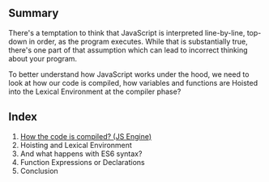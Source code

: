 ## Summary

There's a temptation to think that JavaScript is interpreted line-by-line, top-down in order, as the program executes. While that is substantially true, there's one part of that assumption which can lead to incorrect thinking about your program.

To better understand how JavaScript works under the hood, we need to look at how our code is compiled, how variables and functions are Hoisted into the Lexical Environment at the compiler phase?

## Index

1. [How the code is compiled? (JS Engine)](./Article#)
2. Hoisting and Lexical Environment
3. And what happens with ES6 syntax?
4. Function Expressions or Declarations
5. Conclusion
